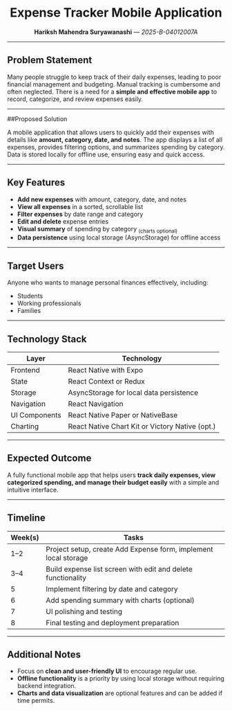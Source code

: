 <h1 align="center"> Expense Tracker Mobile Application </h1>

<p align="center">
  <b>Hariksh Mahendra Suryawanashi</b> &mdash; <i>2025-B-04012007A</i>
</p>

---

## Problem Statement

Many people struggle to keep track of their daily expenses, leading to poor financial management and budgeting. Manual tracking is cumbersome and often neglected. There is a need for a **simple and effective mobile app** to record, categorize, and review expenses easily.

---

##Proposed Solution

A mobile application that allows users to quickly add their expenses with details like **amount, category, date, and notes**. The app displays a list of all expenses, provides filtering options, and summarizes spending by category. Data is stored locally for offline use, ensuring easy and quick access.

---

## Key Features

-  **Add new expenses** with amount, category, date, and notes
-  **View all expenses** in a sorted, scrollable list
-  **Filter expenses** by date range and category
-  **Edit and delete** expense entries
-  **Visual summary** of spending by category <sub>(charts optional)</sub>
-  **Data persistence** using local storage (AsyncStorage) for offline access

---

##  Target Users

Anyone who wants to manage personal finances effectively, including:

- Students
- Working professionals
- Families

---

##  Technology Stack

| Layer         | Technology                                      |
| ------------- | ----------------------------------------------- |
| Frontend      | React Native with Expo                          |
| State         | React Context or Redux                          |
| Storage       | AsyncStorage for local data persistence         |
| Navigation    | React Navigation                                |
| UI Components | React Native Paper or NativeBase                |
| Charting      | React Native Chart Kit or Victory Native (opt.) |

---

##  Expected Outcome

A fully functional mobile app that helps users **track daily expenses, view categorized spending, and manage their budget easily** with a simple and intuitive interface.

---

##  Timeline

| Week(s) | Tasks                                                           |
| ------- | --------------------------------------------------------------- |
| 1–2     | Project setup, create Add Expense form, implement local storage |
| 3–4     | Build expense list screen with edit and delete functionality    |
| 5       | Implement filtering by date and category                        |
| 6       | Add spending summary with charts (optional)                     |
| 7       | UI polishing and testing                                        |
| 8       | Final testing and deployment preparation                        |

---

## Additional Notes

- Focus on **clean and user-friendly UI** to encourage regular use.
- **Offline functionality** is a priority by using local storage without requiring backend integration.
- **Charts and data visualization** are optional features and can be added if time permits.
